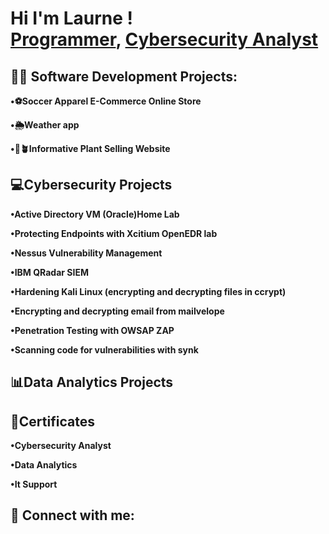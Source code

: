 <h1>Hi I'm Laurne ! <br/><a href="https://github.com/LaurneSP">Programmer</a>, <a href="https://www.linkedin.com/in/LaurneSP/">Cybersecurity Analyst</a>
  
<h2>👨‍💻 Software Development Projects:</h2>
  
  <b>•⚽️Soccer Apparel E-Commerce Online Store</b>
  
  <b>•🌦Weather app</b>
  
  <b>•🪷🪴Informative Plant Selling Website</b>


  <h2>💻Cybersecurity Projects </h2>

  <b>•Active Directory VM (Oracle)Home Lab </b>

  <b>•Protecting Endpoints with Xcitium OpenEDR lab</b>

  <b>•Nessus Vulnerability Management </b>

  <b>•IBM QRadar SIEM </b>

  <b>•Hardening Kali Linux (encrypting and decrypting files in ccrypt)</b>

  <b>•Encrypting and decrypting email from mailvelope</b>

  <b>•Penetration Testing with OWSAP ZAP</b>

  <b>•Scanning code for vulnerabilities with synk</b>


<h2> 📊Data Analytics Projects </h2>

  
<h2> 📝Certificates </h2>

<b> •Cybersecurity Analyst </b>

<b> •Data Analytics </b>

<b> •It Support </b>



<h2> 🤳 Connect with me:</h2>
<a href="https://www.linkedin.com/in/laurne-paul-801599277/"> </a>
